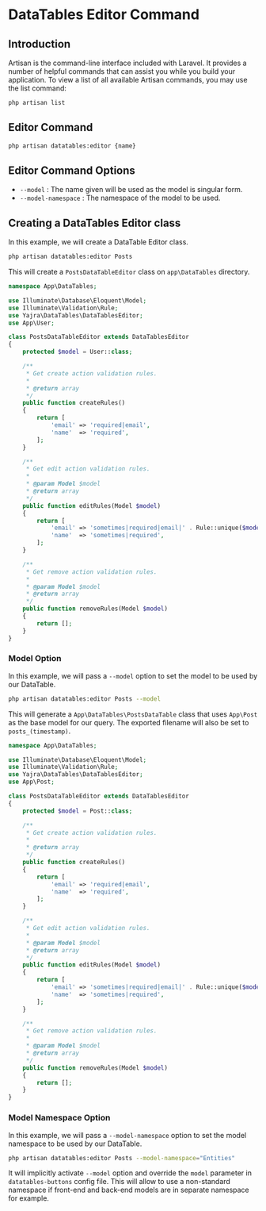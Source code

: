 # DataTables Editor Command

## Introduction

Artisan is the command-line interface included with Laravel.
It provides a number of helpful commands that can assist you while you build your application.
To view a list of all available Artisan commands, you may use the list command:

```bash
php artisan list
```

<a name="editor-command"></a>
## Editor Command

```bash
php artisan datatables:editor {name}
```

<a name="editor-command-options"></a>
## Editor Command Options

- `--model` : The name given will be used as the model is singular form.
- `--model-namespace` : The namespace of the model to be used.

<a name="editor-command-example"></a>
## Creating a DataTables Editor class

In this example, we will create a DataTable Editor class.

```bash
php artisan datatables:editor Posts
```

This will create a `PostsDataTableEditor` class on `app\DataTables` directory.

```php
namespace App\DataTables;

use Illuminate\Database\Eloquent\Model;
use Illuminate\Validation\Rule;
use Yajra\DataTables\DataTablesEditor;
use App\User;

class PostsDataTableEditor extends DataTablesEditor
{
    protected $model = User::class;

    /**
     * Get create action validation rules.
     *
     * @return array
     */
    public function createRules()
    {
        return [
            'email' => 'required|email',
            'name'  => 'required',
        ];
    }

    /**
     * Get edit action validation rules.
     *
     * @param Model $model
     * @return array
     */
    public function editRules(Model $model)
    {
        return [
            'email' => 'sometimes|required|email|' . Rule::unique($model->getTable())->ignore($model->getKey()),
            'name'  => 'sometimes|required',
        ];
    }

    /**
     * Get remove action validation rules.
     *
     * @param Model $model
     * @return array
     */
    public function removeRules(Model $model)
    {
        return [];
    }
}
```

<a name="editor-command-model-option"></a>
### Model Option

In this example, we will pass a `--model` option to set the model to be used by our DataTable.

```bash
php artisan datatables:editor Posts --model
```

This will generate a `App\DataTables\PostsDataTable` class that uses `App\Post` as the base model for our query.
The exported filename will also be set to `posts_(timestamp)`.

```php
namespace App\DataTables;

use Illuminate\Database\Eloquent\Model;
use Illuminate\Validation\Rule;
use Yajra\DataTables\DataTablesEditor;
use App\Post;

class PostsDataTableEditor extends DataTablesEditor
{
    protected $model = Post::class;

    /**
     * Get create action validation rules.
     *
     * @return array
     */
    public function createRules()
    {
        return [
            'email' => 'required|email',
            'name'  => 'required',
        ];
    }

    /**
     * Get edit action validation rules.
     *
     * @param Model $model
     * @return array
     */
    public function editRules(Model $model)
    {
        return [
            'email' => 'sometimes|required|email|' . Rule::unique($model->getTable())->ignore($model->getKey()),
            'name'  => 'sometimes|required',
        ];
    }

    /**
     * Get remove action validation rules.
     *
     * @param Model $model
     * @return array
     */
    public function removeRules(Model $model)
    {
        return [];
    }
}
```

<a name="editor-command-model-namespace-option"></a>
### Model Namespace Option

In this example, we will pass a `--model-namespace` option to set the model namespace to be used by our DataTable.

```bash
php artisan datatables:editor Posts --model-namespace="Entities"
```

It will implicitly activate `--model` option and override the `model` parameter in `datatables-buttons` config file.
This will allow to use a non-standard namespace if front-end and back-end models are in separate namespace for example.
